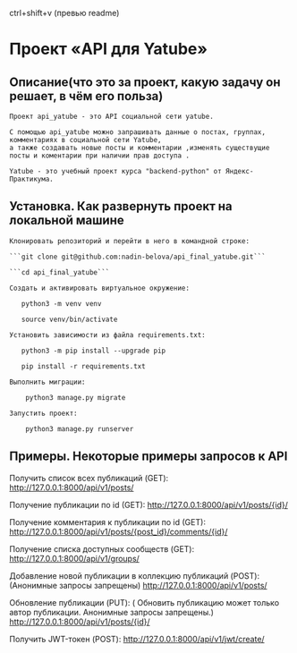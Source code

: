 ctrl+shift+v (превью readme)
#  Проект «API для Yatube»
## Описание(что это за проект, какую задачу он решает, в чём его польза)
    Проект api_yatube - это API социальной сети yatube.

    С помощью api_yatube можно запрашивать данные о постах, группах, комментариях в социальной сети Yatube,
    а также создавать новые посты и комментарии ,изменять существущие посты и коментарии при наличии прав доступа .

    Yatube - это учебный проект курса "backend-python" от Яндекс-Практикума.
    
    
 ## Установка. Как развернуть проект на локальной машине
    Клонировать репозиторий и перейти в него в командной строке:

    ```git clone git@github.com:nadin-belova/api_final_yatube.git```

    ```cd api_final_yatube```

    Cоздать и активировать виртуальное окружение:

       python3 -m venv venv

       source venv/bin/activate

    Установить зависимости из файла requirements.txt:

       python3 -m pip install --upgrade pip

       pip install -r requirements.txt

    Выполнить миграции:

        python3 manage.py migrate

    Запустить проект:

        python3 manage.py runserver

    
    
 ##  Примеры. Некоторые примеры запросов к API
 
Получить список всех публикаций (GET):
http://127.0.0.1:8000/api/v1/posts/


Получение публикации по id (GET):
http://127.0.0.1:8000/api/v1/posts/{id}/


Получение комментария к публикации по id (GET):
http://127.0.0.1:8000/api/v1/posts/{post_id}/comments/{id}/


Получение списка доступных сообществ (GET):
http://127.0.0.1:8000/api/v1/groups/


Добавление новой публикации в коллекцию публикаций (POST):
(Анонимные запросы запрещены)
http://127.0.0.1:8000/api/v1/posts/


Обновление публикации (PUT):
( Обновить публикацию может только автор публикации.
 Анонимные запросы запрещены.)
http://127.0.0.1:8000/api/v1/posts/{id}/


Получить JWT-токен (POST):
http://127.0.0.1:8000/api/v1/jwt/create/




